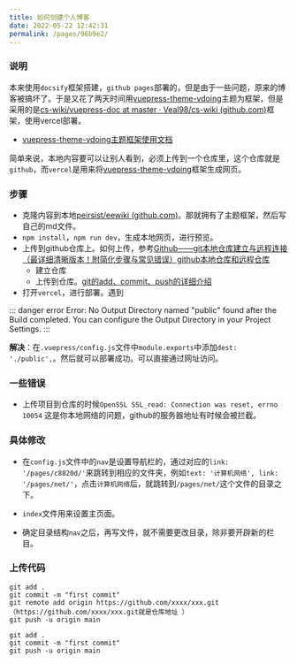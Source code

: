 ```yaml
---
title: 如何创建个人博客
date: 2022-05-22 12:42:31
permalink: /pages/96b9e2/
---
```



### 说明

本来使用`docsify`框架搭建，`github pages`部署的，但是由于一些问题，原来的博客被搞坏了。于是又花了两天时间用[vuepress-theme-vdoing](https://github.com/xugaoyi/vuepress-theme-vdoing)主题为框架，但是采用的是[cs-wiki/vuepress-doc at master · Veal98/cs-wiki (github.com)](https://github.com/Veal98/cs-wiki/tree/master/vuepress-doc)框架，使用vercel部署。

- [ vuepress-theme-vdoing主题框架使用文档](https://doc.xugaoyi.com/pages/d0d7eb/#普通卡片列表)

简单来说，本地内容要可以让别人看到，必须上传到一个仓库里，这个仓库就是`github`，而`vercel`是用来将[vuepress-theme-vdoing](https://github.com/xugaoyi/vuepress-theme-vdoing)框架生成网页。



### 步骤

- 克隆内容到本地[peirsist/eewiki (github.com)](https://github.com/peirsist/eewiki)。那就拥有了主题框架，然后写自己的md文件。
- `npm install`，`npm run dev`，生成本地网页，进行预览。
- 上传到github仓库上。如何上传，参考[Github——git本地仓库建立与远程连接（最详细清晰版本！附简化步骤与常见错误）github本地仓库和远程仓库](https://blog.csdn.net/qq_29493173/article/details/113094143)
  - 建立仓库
  - 上传到仓库。[git的add、commit、push的详细介绍 ](https://www.jianshu.com/p/2e1d551b8261)
- 打开`vercel`，进行部署。遇到

::: danger error
Error: No Output Directory named "public" found after the Build completed. You can configure the Output Directory in your Project Settings.
:::

**解决**：在`.vuepress/config.js`文件中`module.exports`中添加`dest: './public',`。然后就可以部署成功。可以直接通过网址访问。



### 一些错误

- 上传项目到仓库的时候`OpenSSL SSL_read: Connection was reset, errno 10054` 这是你本地网络的问题，github的服务器地址有时候会被拦截。



### 具体修改

- 在`config.js`文件中的`nav`是设置导航栏的，通过对应的`link: '/pages/c8820d/'`来跳转到相应的文件夹，例如`text: '计算机网络', link: '/pages/net/'`，点击`计算机网络`后，就跳转到`/pages/net/`这个文件的目录之下。

- `index`文件用来设置主页面。

- 确定目录结构`nav`之后，再写文件，就不需要更改目录，除非要开辟新的栏目。


### 上传代码

```shell
git add .
git commit -m "first commit"
git remote add origin https://github.com/xxxx/xxx.git（https://github.com/xxxx/xxx.git就是仓库地址 ）
git push -u origin main
```

```shell
git add .
git commit -m "first commit"
git push -u origin main
```
